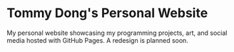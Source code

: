 # Tommy Dong's Personal Website

My personal website showcasing my programming projects, art, and social media hosted with GitHub Pages. A redesign is planned soon.
